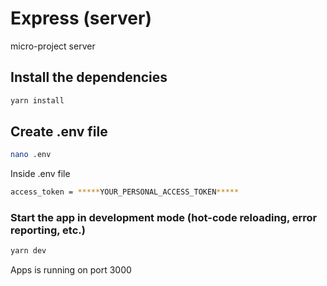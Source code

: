 # Express (server)

micro-project server

## Install the dependencies
```bash
yarn install
```

## Create .env file
```bash
nano .env
```

Inside .env file
```bash
access_token = *****YOUR_PERSONAL_ACCESS_TOKEN*****
```

### Start the app in development mode (hot-code reloading, error reporting, etc.)
```bash
yarn dev
```

Apps is running on port 3000
